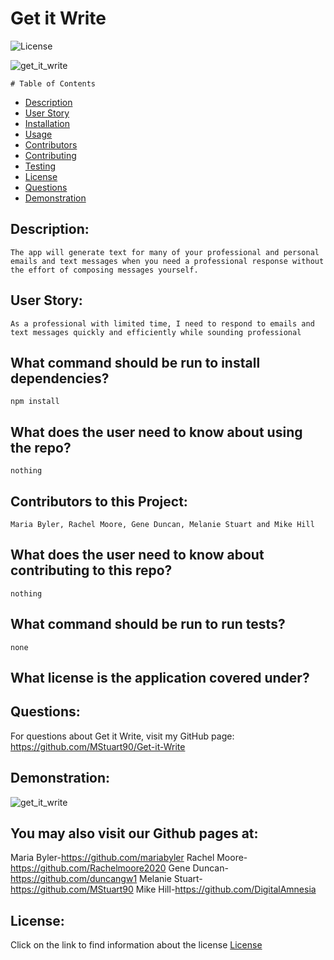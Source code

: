 

  # Get it Write

  ![License](https://img.shields.io/badge/License--blue.svg "License Badge")
  
![get_it_write](https://user-images.githubusercontent.com/68473729/108634049-bd27ce00-7445-11eb-8963-c43735fc8df8.png)

    # Table of Contents

* [Description](#description)
* [User Story](#user-story)
* [Installation](#what-command-should-be-run-to-install-dependencies)
* [Usage](#what-does-the-user-need-to-know-about-using-the-repo)
* [Contributors](#contributors-to-this-project)
* [Contributing](#what-does-the-user-need-to-know-about-contributing-to-this-repo)
* [Testing](#what-command-should-be-run-to-run-tests)
* [License](#what-license-is-the-application-covered-under)
* [Questions](#questions)
* [Demonstration](#demonstration)
    

## Description:
    The app will generate text for many of your professional and personal emails and text messages when you need a professional response without the effort of composing messages yourself.

## User Story:
    As a professional with limited time, I need to respond to emails and text messages quickly and efficiently while sounding professional 

## What command should be run to install dependencies?
    npm install

## What does the user need to know about using the repo?
    nothing

## Contributors to this Project:
    Maria Byler, Rachel Moore, Gene Duncan, Melanie Stuart and Mike Hill

## What does the user need to know about contributing to this repo?
    nothing

## What command should be run to run tests?
    none

## What license is the application covered under?
    

## Questions:
For questions about Get it Write, visit my GitHub page:
    https://github.com/MStuart90/Get-it-Write

## Demonstration:
![get_it_write](https://user-images.githubusercontent.com/68473729/108634266-d5e4b380-7446-11eb-9f2c-92ab862f643c.gif)

  
  ## You may also visit our Github pages at:
  Maria Byler-https://github.com/mariabyler
  Rachel Moore-https://github.com/Rachelmoore2020
  Gene Duncan-https://github.com/duncangw1
  Melanie Stuart-https://github.com/MStuart90
  Mike Hill-https://github.com/DigitalAmnesia
  
  ## License:
  Click on the link to find information about the license
  [License](https://opensource.org/licenses/)
